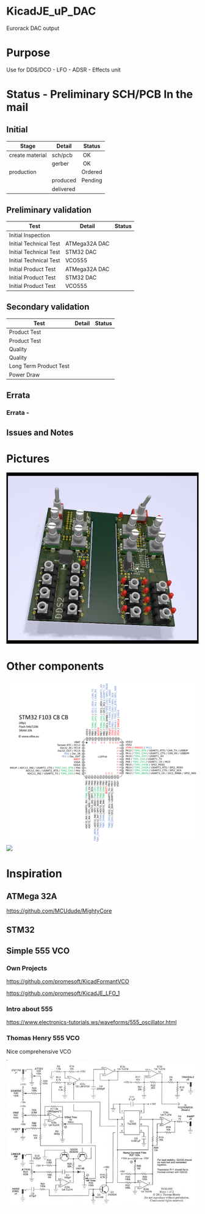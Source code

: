 # KicadJE_uP_DAC
Eurorack DAC output

# Purpose
Use for DDS/DCO - LFO - ADSR - Effects unit

# Status - Preliminary SCH/PCB In the mail
## Initial 
| Stage  | Detail | Status |
| ------------- | ------------- | ------------- |
| create material  | sch/pcb | OK  |
| | gerber | OK |
| production  |   | Ordered |
|  | produced | Pending |
|  | delivered |  |
## Preliminary validation
| Test  | Detail | Status |
| ------------- | ------------- | ------------- |
| Initial Inspection | |  |
| Initial Technical Test | ATMega32A DAC |  |
| Initial Technical Test | STM32 DAC |  |
| Initial Technical Test | VCO555 |  |
| Initial Product Test | ATMega32A DAC |  |
| Initial Product Test | STM32 DAC |  |
| Initial Product Test | VCO555 |  |

## Secondary validation
| Test  | Detail | Status |
| ------------- | ------------- |------------- |
| Product Test |  | |
| Product Test |  |  |
| Quality | | |
| Quality | | |
| Long Term Product Test |  |  |
| Power Draw |  | 

## Errata
### Errata -

## Issues and Notes
### 

# Pictures

![](KicadJE_uP_DAC_Top3.png)



# Other components
![](stm32f103c8cb-pinlayout-wp01.jpg)
![](https://camo.githubusercontent.com/178242e7684d9ab642e0c43fcb64b3a0bcb5c289/68747470733a2f2f692e696d6775722e636f6d2f4b3334785a62342e6a7067)

# Inspiration
## ATMega 32A
https://github.com/MCUdude/MightyCore
## STM32

## Simple 555 VCO

### Own Projects
https://github.com/promesoft/KicadFormantVCO

https://github.com/promesoft/KicadJE_LFO_1

### Intro about 555
https://www.electronics-tutorials.ws/waveforms/555_oscillator.html

### Thomas Henry 555 VCO
Nice comprehensive VCO

![](TH_vco555_0001.jpg)
